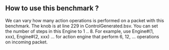 
## How to use this benchmark ?

We can vary how many action operations is performed on a packet with
this benchmark. The knob is at line 229 in ControlGenerated.bsv.  You
can set the number of steps in this Engine to 1 .. 8. For example, use
Engine#(1, xxx), Engine#(2, xxx) ...  for action engine that perform
6, 12, ... operations on incoming packet.
